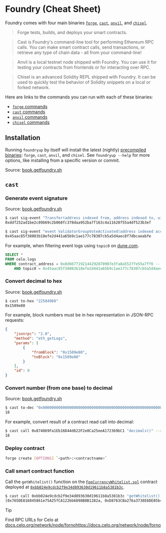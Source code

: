# Foundry (Cheat Sheet)

Foundry comes with four main binaries [`forge`](https://book.getfoundry.sh/forge), 
[`cast`](https://book.getfoundry.sh/cast), [`anvil`](https://book.getfoundry.sh/anvil), 
and [`chisel`](https://book.getfoundry.sh/chisel).

> Forge tests, builds, and deploys your smart contracts.

> Cast is Foundry's command-line tool for performing Ethereum RPC calls. You can make smart 
> contract calls, send transactions, or retrieve any type of chain data - all from your 
> command-line!

> Anvil is a local testnet node shipped with Foundry. You can use it for testing your 
> contracts from frontends or for interacting over RPC.

> Chisel is an advanced Solidity REPL shipped with Foundry. It can be used to quickly test 
> the behavior of Solidity snippets on a local or forked network.

Here are links to the commands you can run with each of these binaries:

-   [`forge` commands](https://book.getfoundry.sh/reference/forge/) 
-   [`cast` commands](https://book.getfoundry.sh/reference/cast/)
-   [`anvil` commands](https://book.getfoundry.sh/reference/anvil/)
-   [`chisel` commands](https://book.getfoundry.sh/reference/chisel/)

## Installation

Running `foundryup` by itself will install the latest (nightly) [precompiled binaries](https://book.getfoundry.sh/getting-started/installation#precompiled-binaries): `forge`, `cast`, `anvil`, and `chisel`. See `foundryup --help` for more options, like installing from a specific version or commit.

Source: [book.getfoundry.sh](https://book.getfoundry.sh/getting-started/installation)

## `cast`

### Generate event signature

Source: [book.getfoundry.sh](https://book.getfoundry.sh/reference/cast/cast-sig-event#cast-sig-event)

```sh
$ cast sig-event "Transfer(address indexed from, address indexed to, uint256 amount)"
0xddf252ad1be2c89b69c2b068fc378daa952ba7f163c4a11628f55a4df523b3ef

$ cast sig-event "event ValidatorGroupVoteActivated(address indexed account,address indexed group,uint256 value,uint256 units)"
0x45aac85f38083b18efe2d441a65b9c1ae177c78307cb5a5d4aec8f7dbcaeabfe
```

For example, when filtering event logs using `topic0` on [dune.com](https://dune.com/).

```sql
SELECT *
FROM celo.logs
WHERE contract_address = 0x8d6677192144292870907e3fa8a5527fe55a7ff6 -- ElectionProxy
    AND topic0 = 0x45aac85f38083b18efe2d441a65b9c1ae177c78307cb5a5d4aec8f7dbcaeabfe -- ValidatorGroupVoteActivated
```


### Convert decimal to hex 

Source: [book.getfoundry.sh](https://book.getfoundry.sh/reference/cast/cast-to-hex#cast-to-hex)

```sh
$ cast to-hex "22584960"
0x1589e80
```

For example, block numbers must be in hex representation in JSON-RPC requests:

```json
{
    "jsonrpc": "2.0",
    "method": "eth_getLogs",
    "params": [
        {
            "fromBlock": "0x1589e80",
            "toBlock": "0x1589e80"
        }
    ],
    "id": 0
}
```

### Convert number (from one base) to decimal

Source: [book.getfoundry.sh](https://book.getfoundry.sh/reference/cast/cast-to-dec)

```sh
$ cast to-dec "0x0000000000000000000000000000000000000000000000000000000000000012"                                                        
18
```

For example, convert result of a contract read call into decimal:

```sh
$ cast call 0x874069Fa1Eb16D44d622F2e0Ca25eeA172369bC1 "decimals()" --rpc-url='https://alfajores-forno.celo-testnet.org' | cast to-dec
18
```

### Deploy contract 

```sh
forge create [OPTIONS] `<path>:<contractname>` 
```


### Call smart contract function

Call the `getWhitelist()` function on the [`FeeCurrencyWhitelist.sol`](https://github.com/celo-org/celo-monorepo/blob/cc8c3448938f7ff3e1f4e7a5ab692904729dcdc9/packages/protocol/contracts/common/FeeCurrencyWhitelist.sol#L4) contract deployed at [`0xbb024e9cdcb2f9e34d893630d19611b8a5381b3c`](https://celoscan.io/address/0xbb024e9cdcb2f9e34d893630d19611b8a5381b3c).

```sh
$ cast call 0xbb024e9cdcb2f9e34d893630d19611b8a5381b3c "getWhitelist() (address[] memory)" --rpc-url='https://forno.celo.org'
[0x765DE816845861e75A25fCA122bb6898B8B1282a, 0xD8763CBa276a3738E6DE85b4b3bF5FDed6D6cA73, 0xe8537a3d056DA446677B9E9d6c5dB704EaAb4787, 0x73F93dcc49cB8A239e2032663e9475dd5ef29A08]
```

> [!TIP]
> Find RPC URLs for Celo at [docs.celo.org/network/node/forno](https://docs.celo.org/network/node/forno)https://docs.celo.org/network/node/forno

